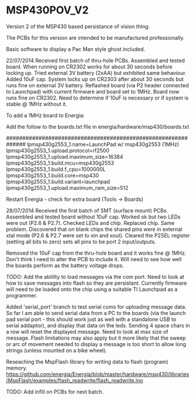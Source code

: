 MSP430POV_V2
============

Version 2 of the MSP430 based persistance of vision thing.

The PCBs for this version are intended to be manufactured professionally.

Basic software to display a Pac Man style ghost included.

22/07/2014 Received first batch of thru-hole PCBs. Assembled and tested board. When running on CR2302 works for about 30 seconds before locking up. Tried external 3V battery (2xAA) but exhibited same behaviour. Added 10uF cap. System locks up on CR2303 after about 30 seconds but runs fine on external 3V battery. Reflashed board (via P2 header connected to Launchpad) with current firmware and board set to 1MHz. Board now runs fine on CR2302. Need to determine if 10uF is necessary or if system is stable @ 1MHz without it.

To add a 1MHz board to Energia:

Add the follow to the boards.txt file in energia/hardware/msp430/boards.txt

##############################################################
lpmsp430g2553_1.name=LaunchPad w/ msp430g2553 (1MHz)
lpmsp430g2553_1.upload.protocol=rf2500
lpmsp430g2553_1.upload.maximum_size=16384
lpmsp430g2553_1.build.mcu=msp430g2553
lpmsp430g2553_1.build.f_cpu=1000000L
lpmsp430g2553_1.build.core=msp430
lpmsp430g2553_1.build.variant=launchpad
lpmsp430g2553_1.upload.maximum_ram_size=512

Restart Energia - check for extra board (Tools -> Boards)

28/07/2014 Received the first batch of SMT (surface mount) PCBs. Assembled and tested board without 10uF cap. Worked ok but two LEDs were out (P2.6 & P2.7). Checked LEDs and chip. Replaced chip. Same problem. Discovered that on blank chips the shared pins were in external xtal mode (P2.6 & P2.7 were set to xin and xout). Cleared the P2SEL register (setting all bits to zero) sets all pins to be port 2 input/outputs. 

Removed the 10uF cap from the thru-hole board and it works fine @ 1MHz. Don't think I need to alter the PCB to include it. Will need to see how well the boards perform as the battery voltage drops.

TODO: Add the abililty to load messages via the com port. Need to look at how to save messages into flash so they are persistant. Currently firmware will need to be loaded onto the chip using a suitable TI Launchpad as a programmer.

Added 'serial_port' branch to test serial coms for uploading message data. So far I am able to send serial data from a PC to the boards (via the launch pad serial port - this should work just as well with a standalone USB to serial addaptor), and display that data on the leds. Sending 4 space chars in a row will reset the displayed message. Need to look at max size of message. Flash limitations may also apply but it more likely that the sweep or arc of movement needed to display a message is too short to allow long strings (unless mounted on a bike wheel).

Reseaching the MspFlash library for writing data to flash (program) memory. https://github.com/energia/Energia/blob/master/hardware/msp430/libraries/MspFlash/examples/flash_readwrite/flash_readwrite.ino

TODO: Add infill on PCBs for next batch.
